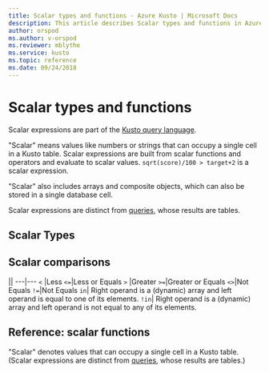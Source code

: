 ```yaml
---
title: Scalar types and functions - Azure Kusto | Microsoft Docs
description: This article describes Scalar types and functions in Azure Kusto.
author: orspod
ms.author: v-orspod
ms.reviewer: mblythe
ms.service: kusto
ms.topic: reference
ms.date: 09/24/2018
---
```

# Scalar types and functions

Scalar expressions are part of the [Kusto query language](./essentials/overview.md). 

"Scalar" means values like numbers or strings that can occupy a single cell in a Kusto table. Scalar expressions are built from scalar functions and operators and evaluate to scalar values. `sqrt(score)/100 > target+2` is a scalar expression.

"Scalar" also includes arrays and composite objects, which can also be stored in a single database cell.

Scalar expressions are distinct from [queries](./queries.md), whose results are tables.

## Scalar Types

## Scalar comparisons

||
---|---
`<` |Less
`<=`|Less or Equals
`>` |Greater
`>=`|Greater or Equals
`<>`|Not Equals
`!=`|Not Equals 
`in`| Right operand is a (dynamic) array and left operand is equal to one of its elements.
`!in`| Right operand is a (dynamic) array and left operand is not equal to any of its elements.

## Reference: scalar functions

"Scalar" denotes values that can occupy a single cell in a Kusto table. (Scalar expressions are distinct from [queries](./queries.md), whose results are tables.)